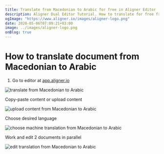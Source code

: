```yaml
---
title: Translate from Macedonian to Arabic for free in Aligner Editor
description: Aligner Dual Editor Tutorial. How to translate for free from Macedonian to Arabic. Aligner is multilingual document management platform. 
ogImage: "https://www.aligner.io/images/aligner-logo.png"
date: 2020-05-06T07:09:21+03:00
image: ../images/aligner-logo.png
onBlog: true
---
```


# How to translate document from Macedonian to Arabic

1. Go to editor at [app.aligner.io](https://app.aligner.io "Aligner App web page")

![translate from Macedonian to Arabic](../aligner-blank-editor.png "translate from Macedonian to Arabic")

Copy-paste content or upload content

![upload content from Macedonian to Arabic](../aligner-uploaded-document.png "upload content from Macedonian to Arabic")

Choose desired language

![choose machine translation from Macedonian to Arabic](../aligner-language-dropdown.png "choose machine translation from Macedonian to Arabic")

Work and edit 2 documents in parallel

![edit translation from Macedonian to Arabic](../aligner-double-sitded-editor.png "edit translation from Macedonian to Arabic")

